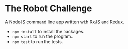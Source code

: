 # The Robot Challenge

A NodeJS command line app written with RxJS and Redux.

- `npm install` to install the packages.
- `npm start` to run the program..
- `npm test` to run the tests.

